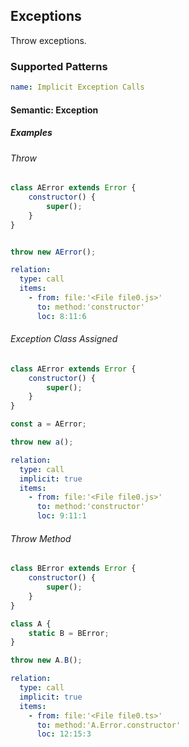 ## Exceptions

Throw exceptions.

### Supported Patterns

```yaml 
name: Implicit Exception Calls
```

#### Semantic: Exception

##### Examples

###### Throw

<!--pycg:exceptions/raise-->

```js
class AError extends Error {
    constructor() {
        super();
    }
}


throw new AError();
```

```yaml
relation:
  type: call
  items:
    - from: file:'<File file0.js>'
      to: method:'constructor'
      loc: 8:11:6
```

###### Exception Class Assigned

<!--pycg:exceptions/raise_assigned-->

```js
class AError extends Error {
    constructor() {
        super();
    }
}

const a = AError;

throw new a();
```

```yaml
relation:
  type: call
  implicit: true
  items:
    - from: file:'<File file0.js>'
      to: method:'constructor'
      loc: 9:11:1
```

###### Throw Method

<!--pycg:exceptions/raise_attr-->

```js
class BError extends Error {
    constructor() {
        super();
    }
}

class A {
    static B = BError;
}

throw new A.B();
```

```yaml
relation:
  type: call
  implicit: true
  items:
    - from: file:'<File file0.ts>'
      to: method:'A.Error.constructor'
      loc: 12:15:3
```
